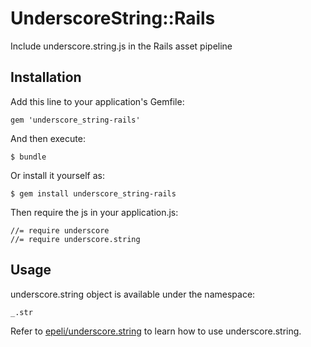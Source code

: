 # UnderscoreString::Rails

Include underscore.string.js in the Rails asset pipeline

## Installation

Add this line to your application's Gemfile:

    gem 'underscore_string-rails'

And then execute:

    $ bundle

Or install it yourself as:

    $ gem install underscore_string-rails

Then require the js in your application.js:

    //= require underscore
    //= require underscore.string
    
## Usage

underscore.string object is available under the namespace:

    _.str
    
Refer to [epeli/underscore.string](https://github.com/epeli/underscore.string) to learn how to use underscore.string.
